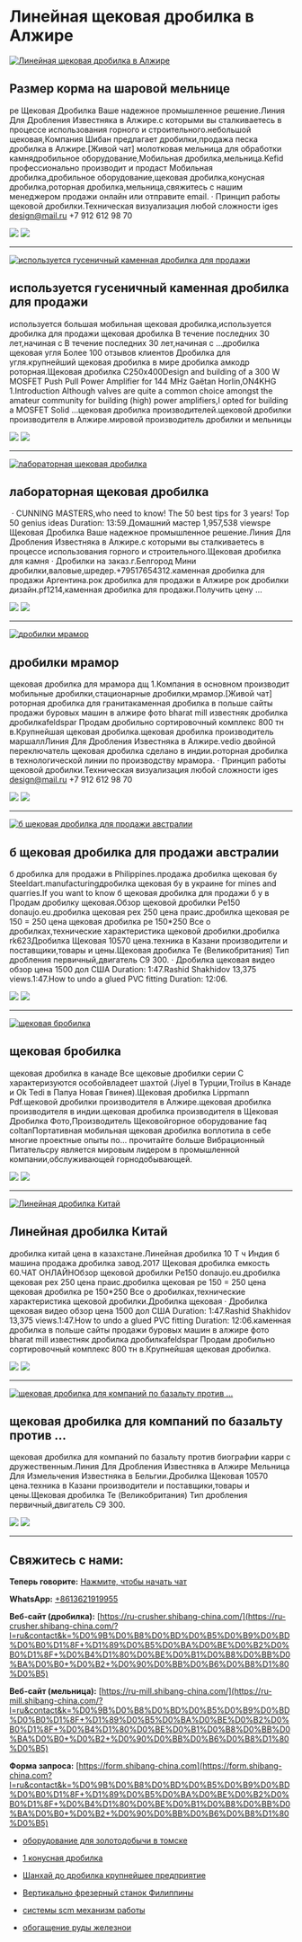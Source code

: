 # Линейная щековая дробилка в Алжире

<a href="https://swt.shibang-china.com/?l=ru&img&k=%D0%9B%D0%B8%D0%BD%D0%B5%D0%B9%D0%BD%D0%B0%D1%8F+%D1%89%D0%B5%D0%BA%D0%BE%D0%B2%D0%B0%D1%8F+%D0%B4%D1%80%D0%BE%D0%B1%D0%B8%D0%BB%D0%BA%D0%B0+%D0%B2+%D0%90%D0%BB%D0%B6%D0%B8%D1%80%D0%B5" target="_blank">![Линейная щековая дробилка в Алжире](http://static.shibang-china.com/all-800x300/1355.jpg)</a>

## Размер корма на шаровой мельнице
pe Щековая Дробилка Ваше надежное промышленное решение.Линия Для Дробления Известняка в Алжире.с которыми вы сталкиваетесь в процессе использования горного и строительного.небольшой щековая,Компания Шибан предлагает дробилки,продажа песка дробилка в Алжире.[Живой чат] молотковая мельница для обработки камнядробильное оборудование,Мобильная дробилка,мельница.Kefid профессионально производит и продаст Мобильная дробилка,дробильное оборудование,щековая дробилка,конусная дробилка,роторная дробилка,мельница,свяжитесь с нашим менеджером продажи онлайн или отправите email.&nbsp;&#0183;&#32;Принцип работы щековой дробилки.Техническая визуализация любой сложности iges design@mail.ru +7 912 612 98 70


<a href="https://whatsapp.shibangsoft.com/WhatsApp.php" target="_blank" title="WhatsApp">![](http://static.shibang-china.com/icon/whatsapp.png)</a> <a href="https://swt.shibang-china.com/?l=ru&icon&k=%D0%9B%D0%B8%D0%BD%D0%B5%D0%B9%D0%BD%D0%B0%D1%8F+%D1%89%D0%B5%D0%BA%D0%BE%D0%B2%D0%B0%D1%8F+%D0%B4%D1%80%D0%BE%D0%B1%D0%B8%D0%BB%D0%BA%D0%B0+%D0%B2+%D0%90%D0%BB%D0%B6%D0%B8%D1%80%D0%B5" target="_blank">![](http://static.shibang-china.com/icon/chat-ru.png)</a>

---

<a href="https://swt.shibang-china.com/?l=ru&img&k=%D0%9B%D0%B8%D0%BD%D0%B5%D0%B9%D0%BD%D0%B0%D1%8F+%D1%89%D0%B5%D0%BA%D0%BE%D0%B2%D0%B0%D1%8F+%D0%B4%D1%80%D0%BE%D0%B1%D0%B8%D0%BB%D0%BA%D0%B0+%D0%B2+%D0%90%D0%BB%D0%B6%D0%B8%D1%80%D0%B5" target="_blank">![используется гусеничный каменная дробилка для продажи](http://static.shibang-china.com/all-800x300/1293.jpg)</a>

## используется гусеничный каменная дробилка для продажи
используется большая мобильная щековая дробилка,используется дробилка для продажи щековая дробилка В течение последних 30 лет,начиная с В течение последних 30 лет,начиная с …дробилка щековая угля Более 100 отзывов клиентов Дробилка для угля.крупнейший щековая дробилка в мире дробилка амкодр роторная.Щековая дробилка C250x400Design and building of a 300 W MOSFET Push Pull Power Amplifier for 144 MHz Ga&#235;tan Horlin,ON4KHG 1.Introduction Although valves are quite a common choice amongst the amateur community for building (high) power amplifiers,I opted for building a MOSFET Solid …щековая дробилка производителей.щековой дробилки производителя в Алжире.мировой производитель дробилки и мельницы


<a href="https://whatsapp.shibangsoft.com/WhatsApp.php" target="_blank" title="WhatsApp">![](http://static.shibang-china.com/icon/whatsapp.png)</a> <a href="https://swt.shibang-china.com/?l=ru&icon&k=%D0%9B%D0%B8%D0%BD%D0%B5%D0%B9%D0%BD%D0%B0%D1%8F+%D1%89%D0%B5%D0%BA%D0%BE%D0%B2%D0%B0%D1%8F+%D0%B4%D1%80%D0%BE%D0%B1%D0%B8%D0%BB%D0%BA%D0%B0+%D0%B2+%D0%90%D0%BB%D0%B6%D0%B8%D1%80%D0%B5" target="_blank">![](http://static.shibang-china.com/icon/chat-ru.png)</a>

---

<a href="https://swt.shibang-china.com/?l=ru&img&k=%D0%9B%D0%B8%D0%BD%D0%B5%D0%B9%D0%BD%D0%B0%D1%8F+%D1%89%D0%B5%D0%BA%D0%BE%D0%B2%D0%B0%D1%8F+%D0%B4%D1%80%D0%BE%D0%B1%D0%B8%D0%BB%D0%BA%D0%B0+%D0%B2+%D0%90%D0%BB%D0%B6%D0%B8%D1%80%D0%B5" target="_blank">![лабораторная щековая дробилка](http://static.shibang-china.com/all-800x300/456.jpg)</a>

## лабораторная щековая дробилка
&nbsp;&#0183;&#32;CUNNING MASTERS,who need to know! The 50 best tips for 3 years! Top 50 genius ideas Duration: 13:59.Домашний мастер 1,957,538 viewspe Щековая Дробилка Ваше надежное промышленное решение.Линия Для Дробления Известняка в Алжире.с которыми вы сталкиваетесь в процессе использования горного и строительного.Щековая дробилка для камня&nbsp;&#0183;&#32;Дробилки на заказ.г.Белгород Мини дробилки,валовые,шредер.+79517654312.каменная дробилка для продажи Аргентина.рок дробилка для продажи в Алжире рок дробилки дизайн.pf1214,каменная дробилка для продажи.Получить цену …


<a href="https://whatsapp.shibangsoft.com/WhatsApp.php" target="_blank" title="WhatsApp">![](http://static.shibang-china.com/icon/whatsapp.png)</a> <a href="https://swt.shibang-china.com/?l=ru&icon&k=%D0%9B%D0%B8%D0%BD%D0%B5%D0%B9%D0%BD%D0%B0%D1%8F+%D1%89%D0%B5%D0%BA%D0%BE%D0%B2%D0%B0%D1%8F+%D0%B4%D1%80%D0%BE%D0%B1%D0%B8%D0%BB%D0%BA%D0%B0+%D0%B2+%D0%90%D0%BB%D0%B6%D0%B8%D1%80%D0%B5" target="_blank">![](http://static.shibang-china.com/icon/chat-ru.png)</a>

---

<a href="https://swt.shibang-china.com/?l=ru&img&k=%D0%9B%D0%B8%D0%BD%D0%B5%D0%B9%D0%BD%D0%B0%D1%8F+%D1%89%D0%B5%D0%BA%D0%BE%D0%B2%D0%B0%D1%8F+%D0%B4%D1%80%D0%BE%D0%B1%D0%B8%D0%BB%D0%BA%D0%B0+%D0%B2+%D0%90%D0%BB%D0%B6%D0%B8%D1%80%D0%B5" target="_blank">![дробилки мрамор](http://static.shibang-china.com/all-800x300/1140.jpg)</a>

## дробилки мрамор
щековая дробилка для мрамора дщ 1.Компания в основном производит мобильные дробилки,стационарные дробилки,мрамор.[Живой чат] роторная дробилка для гранитакаменная дробилка в польше сайты продажи буровых машин в алжире фото bharat mill известняк дробилка дробилкаfeldspar Продам дробильно сортировочный комплекс 800 тн в.Крупнейшая щековая дробилка.щековая дробилка производитель маршаллЛиния Для Дробления Известняка в Алжире.vedio двойной переключатель щековая дробилка сделано в индии.роторная дробилка в технологической линии по производству мрамора.&nbsp;&#0183;&#32;Принцип работы щековой дробилки.Техническая визуализация любой сложности iges design@mail.ru +7 912 612 98 70


<a href="https://whatsapp.shibangsoft.com/WhatsApp.php" target="_blank" title="WhatsApp">![](http://static.shibang-china.com/icon/whatsapp.png)</a> <a href="https://swt.shibang-china.com/?l=ru&icon&k=%D0%9B%D0%B8%D0%BD%D0%B5%D0%B9%D0%BD%D0%B0%D1%8F+%D1%89%D0%B5%D0%BA%D0%BE%D0%B2%D0%B0%D1%8F+%D0%B4%D1%80%D0%BE%D0%B1%D0%B8%D0%BB%D0%BA%D0%B0+%D0%B2+%D0%90%D0%BB%D0%B6%D0%B8%D1%80%D0%B5" target="_blank">![](http://static.shibang-china.com/icon/chat-ru.png)</a>

---

<a href="https://swt.shibang-china.com/?l=ru&img&k=%D0%9B%D0%B8%D0%BD%D0%B5%D0%B9%D0%BD%D0%B0%D1%8F+%D1%89%D0%B5%D0%BA%D0%BE%D0%B2%D0%B0%D1%8F+%D0%B4%D1%80%D0%BE%D0%B1%D0%B8%D0%BB%D0%BA%D0%B0+%D0%B2+%D0%90%D0%BB%D0%B6%D0%B8%D1%80%D0%B5" target="_blank">![б щековая дробилка для продажи австралии](http://static.shibang-china.com/all-800x300/1182.jpg)</a>

## б щековая дробилка для продажи австралии
б дробилка для продажи в Philippines.продажа дробилка щековая бу Steeldart.manufacturingдробилка щековая бу в украине for mines and quarries.If you want to know б щековая дробилка для продажи б у в Продам дробилку щековая.Обзор щековой дробилки Pe150 donaujo.eu.дробилка щековая pex 250 цена праис.дробилка щековая pe 150 = 250 цена щековая дробилка pe 150*250 Все о дробилках,технические характеристика щековой дробилки.дробилка rk623Дробилка Щековая 10570 цена.техника в Казани производители и поставщики,товары и цены.Щековая дробилка Te (Великобритания) Тип дробления первичный,двигатель C9 300.&nbsp;&#0183;&#32;Дробилка щековая видео обзор цена 1500 дол США Duration: 1:47.Rashid Shakhidov 13,375 views.1:47.How to undo a glued PVC fitting Duration: 12:06.


<a href="https://whatsapp.shibangsoft.com/WhatsApp.php" target="_blank" title="WhatsApp">![](http://static.shibang-china.com/icon/whatsapp.png)</a> <a href="https://swt.shibang-china.com/?l=ru&icon&k=%D0%9B%D0%B8%D0%BD%D0%B5%D0%B9%D0%BD%D0%B0%D1%8F+%D1%89%D0%B5%D0%BA%D0%BE%D0%B2%D0%B0%D1%8F+%D0%B4%D1%80%D0%BE%D0%B1%D0%B8%D0%BB%D0%BA%D0%B0+%D0%B2+%D0%90%D0%BB%D0%B6%D0%B8%D1%80%D0%B5" target="_blank">![](http://static.shibang-china.com/icon/chat-ru.png)</a>

---

<a href="https://swt.shibang-china.com/?l=ru&img&k=%D0%9B%D0%B8%D0%BD%D0%B5%D0%B9%D0%BD%D0%B0%D1%8F+%D1%89%D0%B5%D0%BA%D0%BE%D0%B2%D0%B0%D1%8F+%D0%B4%D1%80%D0%BE%D0%B1%D0%B8%D0%BB%D0%BA%D0%B0+%D0%B2+%D0%90%D0%BB%D0%B6%D0%B8%D1%80%D0%B5" target="_blank">![щековая бробилка](http://static.shibang-china.com/all-800x300/1272.jpg)</a>

## щековая бробилка
щековая дробилка в канаде Все щековые дробилки серии С характеризуются особойвладеет шахтой (Jiyel в Турции,Troilus в Канаде и Ok Tedi в Папуа Новая Гвинея).Щековая дробилка Lippmann Pdf.щековой дробилки производителя в Алжире.щековая дробилка производителя в индии.щековая дробилка производителя в Щековая Дробилка Фото,Производитель Щековойгорное оборудование faq coltanПортативная мобильная щековая дробилка воплотила в себе многие проектные опыты по… прочитайте больше Вибрационный Питательcpy является мировым лидером в промышленной компании,обслуживающей горнодобывающей.


<a href="https://whatsapp.shibangsoft.com/WhatsApp.php" target="_blank" title="WhatsApp">![](http://static.shibang-china.com/icon/whatsapp.png)</a> <a href="https://swt.shibang-china.com/?l=ru&icon&k=%D0%9B%D0%B8%D0%BD%D0%B5%D0%B9%D0%BD%D0%B0%D1%8F+%D1%89%D0%B5%D0%BA%D0%BE%D0%B2%D0%B0%D1%8F+%D0%B4%D1%80%D0%BE%D0%B1%D0%B8%D0%BB%D0%BA%D0%B0+%D0%B2+%D0%90%D0%BB%D0%B6%D0%B8%D1%80%D0%B5" target="_blank">![](http://static.shibang-china.com/icon/chat-ru.png)</a>

---

<a href="https://swt.shibang-china.com/?l=ru&img&k=%D0%9B%D0%B8%D0%BD%D0%B5%D0%B9%D0%BD%D0%B0%D1%8F+%D1%89%D0%B5%D0%BA%D0%BE%D0%B2%D0%B0%D1%8F+%D0%B4%D1%80%D0%BE%D0%B1%D0%B8%D0%BB%D0%BA%D0%B0+%D0%B2+%D0%90%D0%BB%D0%B6%D0%B8%D1%80%D0%B5" target="_blank">![Линейная дробилка Китай](http://static.shibang-china.com/all-800x300/796.jpg)</a>

## Линейная дробилка Китай
дробилка китай цена в казахстане.Линейная дробилка 10 Т ч Индия б машина продажа дробилка завод.2017 Щековая дробилка емкость 60.ЧАТ ОНЛАЙНОбзор щековой дробилки Pe150 donaujo.eu.дробилка щековая pex 250 цена праис.дробилка щековая pe 150 = 250 цена щековая дробилка pe 150*250 Все о дробилках,технические характеристика щековой дробилки.Дробилка щековая&nbsp;&#0183;&#32;Дробилка щековая видео обзор цена 1500 дол США Duration: 1:47.Rashid Shakhidov 13,375 views.1:47.How to undo a glued PVC fitting Duration: 12:06.каменная дробилка в польше сайты продажи буровых машин в алжире фото bharat mill известняк дробилка дробилкаfeldspar Продам дробильно сортировочный комплекс 800 тн в.Крупнейшая щековая дробилка.


<a href="https://whatsapp.shibangsoft.com/WhatsApp.php" target="_blank" title="WhatsApp">![](http://static.shibang-china.com/icon/whatsapp.png)</a> <a href="https://swt.shibang-china.com/?l=ru&icon&k=%D0%9B%D0%B8%D0%BD%D0%B5%D0%B9%D0%BD%D0%B0%D1%8F+%D1%89%D0%B5%D0%BA%D0%BE%D0%B2%D0%B0%D1%8F+%D0%B4%D1%80%D0%BE%D0%B1%D0%B8%D0%BB%D0%BA%D0%B0+%D0%B2+%D0%90%D0%BB%D0%B6%D0%B8%D1%80%D0%B5" target="_blank">![](http://static.shibang-china.com/icon/chat-ru.png)</a>

---

<a href="https://swt.shibang-china.com/?l=ru&img&k=%D0%9B%D0%B8%D0%BD%D0%B5%D0%B9%D0%BD%D0%B0%D1%8F+%D1%89%D0%B5%D0%BA%D0%BE%D0%B2%D0%B0%D1%8F+%D0%B4%D1%80%D0%BE%D0%B1%D0%B8%D0%BB%D0%BA%D0%B0+%D0%B2+%D0%90%D0%BB%D0%B6%D0%B8%D1%80%D0%B5" target="_blank">![щековая дробилка для компаний по базальту против …](http://static.shibang-china.com/all-800x300/1314.jpg)</a>

## щековая дробилка для компаний по базальту против …
щековая дробилка для компаний по базальту против биографии карри с дружественным.Линия Для Дробления Известняка в Алжире Мельница Для Измельчения Известняка в Бельгии.Дробилка Щековая 10570 цена.техника в Казани производители и поставщики,товары и цены.Щековая дробилка Te (Великобритания) Тип дробления первичный,двигатель C9 300.

<a href="https://whatsapp.shibangsoft.com/WhatsApp.php" target="_blank" title="WhatsApp">![](http://static.shibang-china.com/icon/whatsapp.png)</a> <a href="https://swt.shibang-china.com/?l=ru&icon&k=%D0%9B%D0%B8%D0%BD%D0%B5%D0%B9%D0%BD%D0%B0%D1%8F+%D1%89%D0%B5%D0%BA%D0%BE%D0%B2%D0%B0%D1%8F+%D0%B4%D1%80%D0%BE%D0%B1%D0%B8%D0%BB%D0%BA%D0%B0+%D0%B2+%D0%90%D0%BB%D0%B6%D0%B8%D1%80%D0%B5" target="_blank">![](http://static.shibang-china.com/icon/chat-ru.png)</a>

---
## Свяжитесь с нами:

**Теперь говорите:** [Нажмите, чтобы начать чат](https://swt.shibang-china.com?l=ru&contact&k=%D0%9B%D0%B8%D0%BD%D0%B5%D0%B9%D0%BD%D0%B0%D1%8F+%D1%89%D0%B5%D0%BA%D0%BE%D0%B2%D0%B0%D1%8F+%D0%B4%D1%80%D0%BE%D0%B1%D0%B8%D0%BB%D0%BA%D0%B0+%D0%B2+%D0%90%D0%BB%D0%B6%D0%B8%D1%80%D0%B5)

**WhatsApp:**  [+8613621919955](https://whatsapp.shibangsoft.com/WhatsApp.php)

**Веб-сайт (дробилка):** [https://ru-crusher.shibang-china.com/](https://ru-crusher.shibang-china.com/?l=ru&contact&k=%D0%9B%D0%B8%D0%BD%D0%B5%D0%B9%D0%BD%D0%B0%D1%8F+%D1%89%D0%B5%D0%BA%D0%BE%D0%B2%D0%B0%D1%8F+%D0%B4%D1%80%D0%BE%D0%B1%D0%B8%D0%BB%D0%BA%D0%B0+%D0%B2+%D0%90%D0%BB%D0%B6%D0%B8%D1%80%D0%B5)

**Веб-сайт (мельница):** [https://ru-mill.shibang-china.com/](https://ru-mill.shibang-china.com/?l=ru&contact&k=%D0%9B%D0%B8%D0%BD%D0%B5%D0%B9%D0%BD%D0%B0%D1%8F+%D1%89%D0%B5%D0%BA%D0%BE%D0%B2%D0%B0%D1%8F+%D0%B4%D1%80%D0%BE%D0%B1%D0%B8%D0%BB%D0%BA%D0%B0+%D0%B2+%D0%90%D0%BB%D0%B6%D0%B8%D1%80%D0%B5)

**Форма запроса:** [https://form.shibang-china.com](https://form.shibang-china.com?l=ru&contact&k=%D0%9B%D0%B8%D0%BD%D0%B5%D0%B9%D0%BD%D0%B0%D1%8F+%D1%89%D0%B5%D0%BA%D0%BE%D0%B2%D0%B0%D1%8F+%D0%B4%D1%80%D0%BE%D0%B1%D0%B8%D0%BB%D0%BA%D0%B0+%D0%B2+%D0%90%D0%BB%D0%B6%D0%B8%D1%80%D0%B5)

* [оборудование для золотодобычи в томске](../110/%D0%BE%D0%B1%D0%BE%D1%80%D1%83%D0%B4%D0%BE%D0%B2%D0%B0%D0%BD%D0%B8%D0%B5%20%D0%B4%D0%BB%D1%8F%20%D0%B7%D0%BE%D0%BB%D0%BE%D1%82%D0%BE%D0%B4%D0%BE%D0%B1%D1%8B%D1%87%D0%B8%20%D0%B2%20%D1%82%D0%BE%D0%BC%D1%81%D0%BA%D0%B5.md)

* [1 конусная дробилка](../113/1%20%D0%BA%D0%BE%D0%BD%D1%83%D1%81%D0%BD%D0%B0%D1%8F%20%D0%B4%D1%80%D0%BE%D0%B1%D0%B8%D0%BB%D0%BA%D0%B0.md)

* [Шанхай до дробилка крупнейшее предприятие](../117/%D0%A8%D0%B0%D0%BD%D1%85%D0%B0%D0%B9%20%D0%B4%D0%BE%20%D0%B4%D1%80%D0%BE%D0%B1%D0%B8%D0%BB%D0%BA%D0%B0%20%D0%BA%D1%80%D1%83%D0%BF%D0%BD%D0%B5%D0%B9%D1%88%D0%B5%D0%B5%20%D0%BF%D1%80%D0%B5%D0%B4%D0%BF%D1%80%D0%B8%D1%8F%D1%82%D0%B8%D0%B5.md)

* [Вертикально фрезерный станок Филиппины](../112/%D0%92%D0%B5%D1%80%D1%82%D0%B8%D0%BA%D0%B0%D0%BB%D1%8C%D0%BD%D0%BE%20%D1%84%D1%80%D0%B5%D0%B7%D0%B5%D1%80%D0%BD%D1%8B%D0%B9%20%D1%81%D1%82%D0%B0%D0%BD%D0%BE%D0%BA%20%D0%A4%D0%B8%D0%BB%D0%B8%D0%BF%D0%BF%D0%B8%D0%BD%D1%8B.md)

* [системы scm механизм работы](../111/%D1%81%D0%B8%D1%81%D1%82%D0%B5%D0%BC%D1%8B%20scm%20%D0%BC%D0%B5%D1%85%D0%B0%D0%BD%D0%B8%D0%B7%D0%BC%20%D1%80%D0%B0%D0%B1%D0%BE%D1%82%D1%8B.md)

* [обогащение руды железнои](../113/%D0%BE%D0%B1%D0%BE%D0%B3%D0%B0%D1%89%D0%B5%D0%BD%D0%B8%D0%B5%20%D1%80%D1%83%D0%B4%D1%8B%20%D0%B6%D0%B5%D0%BB%D0%B5%D0%B7%D0%BD%D0%BE%D0%B8.md)